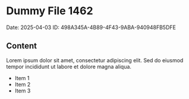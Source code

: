 # Dummy File 1462

Date: 2025-04-03
ID: 498A345A-4B89-4F43-9ABA-940948FB5DFE

## Content

Lorem ipsum dolor sit amet, consectetur adipiscing elit.
Sed do eiusmod tempor incididunt ut labore et dolore magna aliqua.

* Item 1
* Item 2
* Item 3


